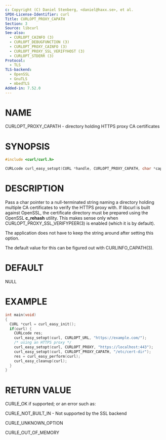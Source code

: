 ```yaml
---
c: Copyright (C) Daniel Stenberg, <daniel@haxx.se>, et al.
SPDX-License-Identifier: curl
Title: CURLOPT_PROXY_CAPATH
Section: 3
Source: libcurl
See-also:
  - CURLOPT_CAINFO (3)
  - CURLOPT_DEBUGFUNCTION (3)
  - CURLOPT_PROXY_CAINFO (3)
  - CURLOPT_PROXY_SSL_VERIFYHOST (3)
  - CURLOPT_STDERR (3)
Protocol:
  - TLS
TLS-backend:
  - OpenSSL
  - GnuTLS
  - mbedTLS
Added-in: 7.52.0
---
```


# NAME

CURLOPT_PROXY_CAPATH - directory holding HTTPS proxy CA certificates

# SYNOPSIS

~~~c
#include <curl/curl.h>

CURLcode curl_easy_setopt(CURL *handle, CURLOPT_PROXY_CAPATH, char *capath);
~~~

# DESCRIPTION

Pass a char pointer to a null-terminated string naming a directory holding
multiple CA certificates to verify the HTTPS proxy with. If libcurl is built
against OpenSSL, the certificate directory must be prepared using the OpenSSL
**c_rehash** utility. This makes sense only when
CURLOPT_PROXY_SSL_VERIFYPEER(3) is enabled (which it is by default).

The application does not have to keep the string around after setting this
option.

The default value for this can be figured out with CURLINFO_CAPATH(3).

# DEFAULT

NULL

# EXAMPLE

~~~c
int main(void)
{
  CURL *curl = curl_easy_init();
  if(curl) {
    CURLcode res;
    curl_easy_setopt(curl, CURLOPT_URL, "https://example.com/");
    /* using an HTTPS proxy */
    curl_easy_setopt(curl, CURLOPT_PROXY, "https://localhost:443");
    curl_easy_setopt(curl, CURLOPT_PROXY_CAPATH, "/etc/cert-dir");
    res = curl_easy_perform(curl);
    curl_easy_cleanup(curl);
  }
}
~~~

# RETURN VALUE

CURLE_OK if supported; or an error such as:

CURLE_NOT_BUILT_IN - Not supported by the SSL backend

CURLE_UNKNOWN_OPTION

CURLE_OUT_OF_MEMORY
